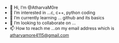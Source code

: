 - 👋 Hi, I’m @AtharvaM0re
- 👀 I’m interested in ...c, c++, python coding
- 🌱 I’m currently learning ... github and its basics
- 💞️ I’m looking to collaborate on ...
- 📫 How to reach me ...on my email address which is atharvamore4115@gmail.com

<!---
AtharvaM0re/AtharvaM0re is a ✨ special ✨ repository because its `README.md` (this file) appears on your GitHub profile.
You can click the Preview link to take a look at your changes.
--->
